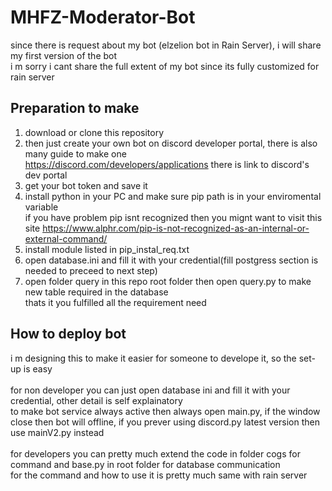 # MHFZ-Moderator-Bot <br />

since there is request about my bot (elzelion bot in Rain Server), i will share my first version of the bot <br />
i m sorry i cant share the full extent of my bot since its fully customized for rain server <br />

## Preparation to make <br />

1. download or clone this repository <br/>
2. then just create your own bot on discord developer portal, there is also many guide to make one <br/>
   https://discord.com/developers/applications there is link to discord's dev portal <br />
3. get your bot token and save it <br />
4. install python in your PC and make sure pip path is in your enviromental variable <br />
   if you have problem pip isnt recognized then you mignt want to visit this site https://www.alphr.com/pip-is-not-recognized-as-an-internal-or-external-command/ <br />
5. install module listed in pip_instal_req.txt <br />
6. open database.ini and fill it with your credential(fill postgress section is needed to preceed to next step) <br />
7. open folder query in this repo root folder then open query.py to make new table required in the database<br />
   thats it you fulfilled all the requirement need<br />

## How to deploy bot <br />

i m designing this to make it easier for someone to develope it, so the set-up is easy <br /><br />
for non developer you can just open database ini and fill it with your credential, other detail is self explainatory <br />
to make bot service always active then always open main.py, if the window close then bot will offline, if you prever using discord.py latest version then use mainV2.py instead<br /><br />
for developers you can pretty much extend the code in folder cogs for command and base.py in root folder for database communication <br />
for the command and how to use it is pretty much same with rain server

